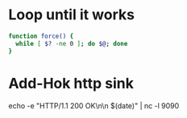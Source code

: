# Loop until it works
```bash
function force() {
  while [ $? -ne 0 ]; do $@; done
}
```

# Add-Hok http sink
echo -e "HTTP/1.1 200 OK\n\n $(date)" | nc -l 9090
